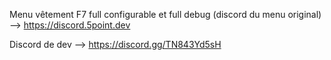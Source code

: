 Menu vêtement F7 full configurable et full debug (discord du menu original) --> https://discord.5point.dev 

Discord de dev --> https://discord.gg/TN843Yd5sH
